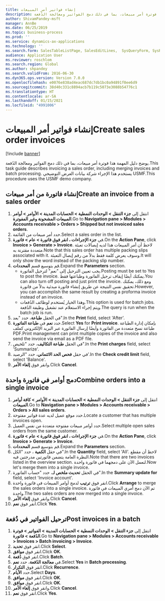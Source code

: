 ```yaml
---
title: إنشاء فواتير أمر المبيعات
description: يوضح دليل المهمة هذا فوترة أمر مبيعات، بما في ذلك دمج الفواتير ومعالجة الدُفعة.
author: ShivamPandey-msft
manager: AnnBe
ms.date: 06/25/2019
ms.topic: business-process
ms.prod: ''
ms.service: dynamics-ax-applications
ms.technology: ''
ms.search.form: SalesTableListPage, SalesEditLines,  SysQueryForm, SysRecurrence
audience: Application User
ms.reviewer: roschlom
ms.search.region: Global
ms.author: shpandey
ms.search.validFrom: 2016-06-30
ms.dyn365.ops.version: Version 7.0.0
ms.openlocfilehash: e0076e838ad4eac687dc7db1bc0a94891f0ee6d9
ms.sourcegitcommit: 38d40c331c8894acb7b119c5073e3088b54776c1
ms.translationtype: HT
ms.contentlocale: ar-SA
ms.lasthandoff: 01/15/2021
ms.locfileid: "4991006"
---
```

# <a name="create-sales-order-invoices"></a><span data-ttu-id="12c5d-103">إنشاء فواتير أمر المبيعات</span><span class="sxs-lookup"><span data-stu-id="12c5d-103">Create sales order invoices</span></span>

[!include [banner](../../includes/banner.md)]

<span data-ttu-id="12c5d-104">يوضح دليل المهمة هذا فوترة أمر مبيعات، بما في ذلك دمج الفواتير ومعالجة الدُفعة.</span><span class="sxs-lookup"><span data-stu-id="12c5d-104">This task guide describes invoicing a sales order, including merging invoices and batch processing.</span></span> <span data-ttu-id="12c5d-105">يستخدم هذا الإجراء شركة بيانات العرض التوضيحي USMF.</span><span class="sxs-lookup"><span data-stu-id="12c5d-105">This procedure uses the USMF demo company.</span></span>


## <a name="create-an-invoice-from-a-sales-order"></a><span data-ttu-id="12c5d-106">إنشاء فاتورة من أمر مبيعات</span><span class="sxs-lookup"><span data-stu-id="12c5d-106">Create an invoice from a sales order</span></span>
1. <span data-ttu-id="12c5d-107">انتقل إلى **جزء التنقل > الوحدات النمطية > الحسابات المدينة > الأوامر > أوامر المبيعات المشحونة وغير المفوترة‬**.</span><span class="sxs-lookup"><span data-stu-id="12c5d-107">Go to **Navigation pane > Modules > Accounts receivable > Orders > Shipped but not invoiced sales orders**.</span></span>
2. <span data-ttu-id="12c5d-108">حدد أمر مبيعات من القائمة.</span><span class="sxs-lookup"><span data-stu-id="12c5d-108">Select a sales order in the list.</span></span> 
3. <span data-ttu-id="12c5d-109">في **جزء الإجراءات **، انقر فوق** فاتورة > عام > فاتورة**.</span><span class="sxs-lookup"><span data-stu-id="12c5d-109">On the **Action Pane**, click **Invoice > Generate > Invoice**.</span></span> <span data-ttu-id="12c5d-110">لاحظ أن أمر المبيعات هذا لديه إيصالات تعبئة متعددة مقترنة به.</span><span class="sxs-lookup"><span data-stu-id="12c5d-110">Note that this sales order has multiple packing slips associated with it.</span></span> <span data-ttu-id="12c5d-111">وسوف يعرض كلمة <multiple> فقط بدلاً من رقم إيصال التعبئة.</span><span class="sxs-lookup"><span data-stu-id="12c5d-111">It will only show the word <multiple> instead of the packing slip number.</span></span>  
4. <span data-ttu-id="12c5d-112">قم بتوسيع قسم **المحددات**.</span><span class="sxs-lookup"><span data-stu-id="12c5d-112">Expand the **Parameters** section.</span></span>
    - <span data-ttu-id="12c5d-113">يجب تعيين الترحيل إلى "نعم" لترحيل الفاتورة.</span><span class="sxs-lookup"><span data-stu-id="12c5d-113">Posting must be set to Yes to post the invoice.</span></span> <span data-ttu-id="12c5d-114">يمكنك أيضًا إيقاف ترحيل الفاتورة وطباعتها فقط.</span><span class="sxs-lookup"><span data-stu-id="12c5d-114">You can also turn off posting and just print the invoice.</span></span> <span data-ttu-id="12c5d-115">ومع ذلك، يمكنك تحقيق نفس النتيجة عن طريق إنشاء فاتورة مبدئية بدلاً من فاتورة.</span><span class="sxs-lookup"><span data-stu-id="12c5d-115">However, you can accomplish the same result by creating a proforma invoice instead of an invoice.</span></span>  
    - <span data-ttu-id="12c5d-116">وهذا الخيار يُستخدم لوظائف الدُفعات.</span><span class="sxs-lookup"><span data-stu-id="12c5d-116">This option is used for batch jobs.</span></span> <span data-ttu-id="12c5d-117">ويتم إجراء الاستعلام عند تشغيل وظيفة الدُفعة.</span><span class="sxs-lookup"><span data-stu-id="12c5d-117">The query is run when the batch job is run.</span></span>
5. <span data-ttu-id="12c5d-118">في الحقل **طباعة**، حدد "بعد".</span><span class="sxs-lookup"><span data-stu-id="12c5d-118">In the **Print** field, select 'After'.</span></span>
6. <span data-ttu-id="12c5d-119">حدد **نعم** في **طباعة الفاتورة**.</span><span class="sxs-lookup"><span data-stu-id="12c5d-119">Select **Yes** for **Print invoice**.</span></span> <span data-ttu-id="12c5d-120">بإمكان إدارة الطباعة‬ طباعة نسخ متعددة من الفاتورة وأيضًا إرسال الفاتورة عبر البريد الإلكتروني كملف PDF.</span><span class="sxs-lookup"><span data-stu-id="12c5d-120">Print management can print  multiple copies of the invoice and also send the invoice via email as a PDF file.</span></span>  
7. <span data-ttu-id="12c5d-121">في الحقل **طباعة التكاليف**، حدد "تلخيص‬".</span><span class="sxs-lookup"><span data-stu-id="12c5d-121">In the **Print charges** field, select 'Summarize'.</span></span>
8. <span data-ttu-id="12c5d-122">في حقل **فحص الحد الائتماني‬**، حدد "الرصيد'.</span><span class="sxs-lookup"><span data-stu-id="12c5d-122">In the **Check credit limit** field, select 'Balance'.</span></span>
9. <span data-ttu-id="12c5d-123">وانقر فوق **إلغاء الأمر**.</span><span class="sxs-lookup"><span data-stu-id="12c5d-123">Click **Cancel**.</span></span>

## <a name="combine-orders-into-a-single-invoice"></a><span data-ttu-id="12c5d-124">دمج أوامر في فاتورة واحدة</span><span class="sxs-lookup"><span data-stu-id="12c5d-124">Combine orders into a single invoice</span></span>
1. <span data-ttu-id="12c5d-125">انتقل إلى **جزء التنقل > الوحدات النمطية > الحسابات المدينة > الأوامر > كافة أوامر المبيعات**.</span><span class="sxs-lookup"><span data-stu-id="12c5d-125">Go to **Navigation pane > Modules > Accounts receivable > Orders > All sales orders**.</span></span>
2. <span data-ttu-id="12c5d-126">حدد موقع عميل لديه عدة فواتير مفتوحة.</span><span class="sxs-lookup"><span data-stu-id="12c5d-126">Locate a customer that has multiple invoices open.</span></span>
3. <span data-ttu-id="12c5d-127">حدد أوامر مبيعات مفتوحة متعددة من نفس العميل.</span><span class="sxs-lookup"><span data-stu-id="12c5d-127">Select multiple open sales orders from the same customer.</span></span>
4. <span data-ttu-id="12c5d-128">في **جزء الإجراءات **، انقر فوق** فاتورة > عام > فاتورة**.</span><span class="sxs-lookup"><span data-stu-id="12c5d-128">On the **Action Pane**, click **Invoice > Generate > Invoice**.</span></span>
5. <span data-ttu-id="12c5d-129">قم بتوسيع قسم **المحددات**.</span><span class="sxs-lookup"><span data-stu-id="12c5d-129">Expand the **Parameters** section.</span></span>
6. <span data-ttu-id="12c5d-130">في حقل **الكمية** ، حدد "الكل".</span><span class="sxs-lookup"><span data-stu-id="12c5d-130">In the **Quantity** field, select 'All'.</span></span> <span data-ttu-id="12c5d-131">لاحظ أن مقطع النظرة العامة يتضمن فاتورتين مدرجتين فيه.</span><span class="sxs-lookup"><span data-stu-id="12c5d-131">Note that there are two invoices listed in the overview section.</span></span> <span data-ttu-id="12c5d-132">لنعمل الآن على دمجهما في فاتورة واحدة.</span><span class="sxs-lookup"><span data-stu-id="12c5d-132">Now let's merge them into a single invoice.</span></span>  
7. <span data-ttu-id="12c5d-133">في الحقل **تحديث ملخص لـ‬**، حدد "حساب الفاتورة".</span><span class="sxs-lookup"><span data-stu-id="12c5d-133">In the **Summary update for** field, select 'Invoice account'.</span></span>
8. <span data-ttu-id="12c5d-134">انقر فوق **ترتيب** لدمج أوامر المبيعات في فاتورة واحدة.</span><span class="sxs-lookup"><span data-stu-id="12c5d-134">Click **Arrange** to merge the sales orders into a single invoice.</span></span> <span data-ttu-id="12c5d-135">تم الآن دمج أمري المبيعات في فاتورة واحدة.</span><span class="sxs-lookup"><span data-stu-id="12c5d-135">The two sales orders are now merged into a single invoice.</span></span>   
9. <span data-ttu-id="12c5d-136">وانقر فوق **إلغاء الأمر**.</span><span class="sxs-lookup"><span data-stu-id="12c5d-136">Click **Cancel**.</span></span>
10. <span data-ttu-id="12c5d-137">انقر فوق **نعم**.</span><span class="sxs-lookup"><span data-stu-id="12c5d-137">Click **Yes**.</span></span>

## <a name="post-invoices-in-a-batch"></a><span data-ttu-id="12c5d-138">ترحيل الفواتير في دُفعة</span><span class="sxs-lookup"><span data-stu-id="12c5d-138">Post invoices in a batch</span></span>
1. <span data-ttu-id="12c5d-139">انتقل إلى **جزء التنقل > الوحدات النمطية > الحسابات المدينة > الفواتير > فوترة الدُفعة‬ > فاتورة‬**.</span><span class="sxs-lookup"><span data-stu-id="12c5d-139">Go to **Navigation pane > Modules > Accounts receivable > Invoices > Batch invoicing > Invoice**.</span></span>
2. <span data-ttu-id="12c5d-140">انقر فوق **تحديد**.</span><span class="sxs-lookup"><span data-stu-id="12c5d-140">Click **Select**.</span></span>
3. <span data-ttu-id="12c5d-141">انقر فوق **موافق**.</span><span class="sxs-lookup"><span data-stu-id="12c5d-141">Click **OK**.</span></span>
4. <span data-ttu-id="12c5d-142">انقر فوق **دُفعة**.</span><span class="sxs-lookup"><span data-stu-id="12c5d-142">Click **Batch**.</span></span>
5. <span data-ttu-id="12c5d-143">في **معالجة الدُفعة**، حدد **نعم**.</span><span class="sxs-lookup"><span data-stu-id="12c5d-143">Select **Yes** in **Batch processing**.</span></span>
6. <span data-ttu-id="12c5d-144">انقر فوق **التكرار**.</span><span class="sxs-lookup"><span data-stu-id="12c5d-144">Click **Recurrence**.</span></span>
7. <span data-ttu-id="12c5d-145">حدد **الأيام‬**.</span><span class="sxs-lookup"><span data-stu-id="12c5d-145">Select **Days**.</span></span>
8. <span data-ttu-id="12c5d-146">انقر فوق **موافق**.</span><span class="sxs-lookup"><span data-stu-id="12c5d-146">Click **OK**.</span></span>
9. <span data-ttu-id="12c5d-147">انقر فوق **موافق**.</span><span class="sxs-lookup"><span data-stu-id="12c5d-147">Click **OK**.</span></span>
10. <span data-ttu-id="12c5d-148">وانقر فوق **إلغاء الأمر**.</span><span class="sxs-lookup"><span data-stu-id="12c5d-148">Click **Cancel**.</span></span>
11. <span data-ttu-id="12c5d-149">انقر فوق **نعم**.</span><span class="sxs-lookup"><span data-stu-id="12c5d-149">Click **Yes**.</span></span>

